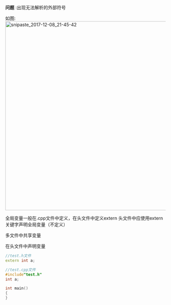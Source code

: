 **问题** :出现无法解析的外部符号

如图:
<img width="594" alt="snipaste_2017-12-08_21-45-42" src="https://user-images.githubusercontent.com/17291060/33795738-c6c04410-dd21-11e7-972e-2fe579519752.png">


全局变量一般在.cpp文件中定义，在头文件中定义extern
头文件中应使用extern 关键字声明全局变量（不定义）

多文件中共享变量

在头文件中声明变量
```cpp
//test.h文件
extern int a;

//test.cpp文件
#include"test.h"
int a;

int main()
{
}
```
